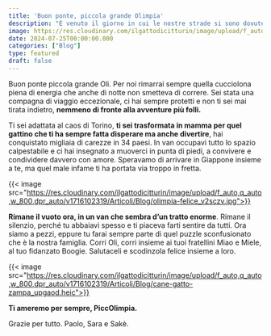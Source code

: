 ```yaml
---
title: 'Buon ponte, piccola grande Olimpia'
description: "È venuto il giorno in cui le nostre strade si sono dovute separare. Ti ameremo per sempre, PiccOlimpia. Grazie per tutto. Paolo, Sara e Sakè."
image: https://res.cloudinary.com/ilgattodicitturin/image/upload/f_auto,q_auto,w_800,dpr_auto/v1716102319/Articoli/Blog/olimpia_xhggul.jpg
date: 2024-07-25T00:00:00.000
categories: ["Blog"]
type: featured
draft: false
---
```


Buon ponte piccola grande Oli. Per noi rimarrai sempre quella cucciolona piena di energia che anche di notte non smetteva di correre. Sei stata una compagna di viaggio eccezionale, ci hai sempre protetti e non ti sei mai tirata indietro, **nemmeno di fronte alla avventure più folli.** 

Ti sei adattata al caos di Torino, **ti sei trasformata in mamma per quel gattino che ti ha sempre fatta disperare ma anche divertire**, hai conquistato migliaia di carezze in 34 paesi. In van occupavi tutto lo spazio calpestabile e ci hai insegnato a muoverci in punta di piedi, a convivere e condividere davvero con amore. Speravamo di arrivare in Giappone insieme a te, ma quel male infame ti ha portata via troppo in fretta.

{{< image src="https://res.cloudinary.com/ilgattodicitturin/image/upload/f_auto,q_auto,w_800,dpr_auto/v1716102319/Articoli/Blog/olimpia-felice_v2sczv.jpg">}}

**Rimane il vuoto ora, in un van che sembra d’un tratto enorme**. Rimane il silenzio, perché tu abbaiavi spesso e ti piaceva farti sentire da tutti. Ora siamo a pezzi, eppure tu farai sempre parte di quel puzzle sconfusionato che è la nostra famiglia. Corri Oli, corri insieme ai tuoi fratellini Miao e Miele, al tuo fidanzato Boogie. Salutaceli e scodinzola felice insieme a loro. 

{{< image src="https://res.cloudinary.com/ilgattodicitturin/image/upload/f_auto,q_auto,w_800,dpr_auto/v1716102319/Articoli/Blog/cane-gatto-zampa_upgaod.heic">}}

**Ti ameremo per sempre, PiccOlimpia.**

Grazie per tutto. Paolo, Sara e Sakè. 